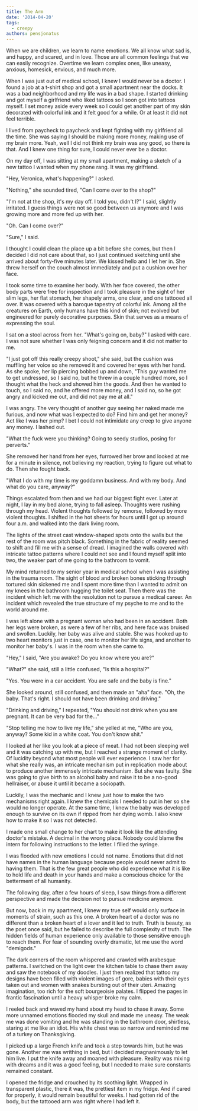 ```yaml
---
title: The Arm
date: '2014-04-20'
tags:
  - creepy
authors: pensjonatus
---
```


When we are children, we learn to name emotions. We all know what sad is, and
happy, and scared, and in love. Those are all common feelings that we can easily
recognize. Overtime we learn complex ones, like uneasy, anxious, homesick,
envious, and much more.

<!-- truncate -->

When I was just out of medical school, I knew I would never be a doctor. I found
a job at a t-shirt shop and got a small apartment near the docks. It was a bad
neighborhood and my life was in a bad shape. I started drinking and got myself a
girlfriend who liked tattoos so I soon got into tattoos myself. I set money
aside every week so I could get another part of my skin decorated with colorful
ink and it felt good for a while. Or at least it did not feel terrible.

I lived from paycheck to paycheck and kept fighting with my girlfriend all the
time. She was saying I should be making more money, making use of my brain more.
Yeah, well I did not think my brain was any good, so there is that. And I knew
one thing for sure, I could never ever be a doctor.

On my day off, I was sitting at my small apartment, making a sketch of a new
tattoo I wanted when my phone rang. It was my girlfriend.

"Hey, Veronica, what's happening?" I asked.

"Nothing," she sounded tired, "Can I come over to the shop?"

"I'm not at the shop, it's my day off. I told you, didn't I?" I said, slightly
irritated. I guess things were not so good between us anymore and I was growing
more and more fed up with her.

"Oh. Can I come over?"

"Sure," I said.

I thought I could clean the place up a bit before she comes, but then I decided
I did not care about that, so I just continued sketching until she arrived about
forty-five minutes later. We kissed hello and I let her in. She threw herself on
the couch almost immediately and put a cushion over her face.

I took some time to examine her body. With her face covered, the other body
parts were free for inspection and I took pleasure in the sight of her slim
legs, her flat stomach, her shapely arms, one clear, and one tattooed all over.
It was covered with a baroque tapestry of colorful ink. Among all the creatures
on Earth, only humans have this kind of skin; not evolved but engineered for
purely decorative purposes. Skin that serves as a means of expressing the soul.

I sat on a stool across from her. "What's going on, baby?" I asked with care. I
was not sure whether I was only feigning concern and it did not matter to me.

"I just got off this really creepy shoot," she said, but the cushion was
muffling her voice so she removed it and covered her eyes with her hand. As she
spoke, her lip piercing bobbed up and down, "This guy wanted me to get
undressed, so I said no, but he threw in a couple hundred more, so I thought
what the heck and showed him the goods. And then he wanted to touch, so I said
no, and he offered more money, and I said no, so he got angry and kicked me out,
and did not pay me at all."

I was angry. The very thought of another guy seeing her naked made me furious,
and now what was I expected to do? Find him and get her money? Act like I was
her pimp? I bet I could not intimidate any creep to give anyone any money. I
lashed out.

"What the fuck were you thinking? Going to seedy studios, posing for perverts."

She removed her hand from her eyes, furrowed her brow and looked at me for a
minute in silence, not believing my reaction, trying to figure out what to do.
Then she fought back.

"What I do with my time is my goddamn business. And with my body. And what do
you care, anyway?"

Things escalated from then and we had our biggest fight ever. Later at night, I
lay in my bed alone, trying to fall asleep. Thoughts were rushing through my
head. Violent thoughts followed by remorse, followed by more violent thoughts. I
shifted in the hot sheets for hours until I got up around four a.m. and walked
into the dark living room.

The lights of the street cast window-shaped spots onto the walls but the rest of
the room was pitch black. Something in the fabric of reality seemed to shift and
fill me with a sense of dread. I imagined the walls covered with intricate
tattoo patterns where I could not see and I found myself split into two, the
weaker part of me going to the bathroom to vomit.

My mind returned to my senior year in medical school when I was assisting in the
trauma room. The sight of blood and broken bones sticking through tortured skin
sickened me and I spent more time than I wanted to admit on my knees in the
bathroom hugging the toilet seat. Then there was the incident which left me with
the resolution not to pursue a medical career. An incident which revealed the
true structure of my psyche to me and to the world around me.

I was left alone with a pregnant woman who had been in an accident. Both her
legs were broken, as were a few of her ribs, and here face was bruised and
swollen. Luckily, her baby was alive and stable. She was hooked up to two heart
monitors just in case, one to monitor her life signs, and another to monitor her
baby's. I was in the room when she came to.

"Hey," I said, "Are you awake? Do you know where you are?"

"What?" she said, still a little confused, "Is this a hospital?"

"Yes. You were in a car accident. You are safe and the baby is fine."

She looked around, still confused, and then made an "aha" face. "Oh, the baby.
That's right. I should not have been drinking and driving."

"Drinking and driving," I repeated, "You should not drink when you are pregnant.
It can be very bad for the..."

"Stop telling me how to live my life," she yelled at me, "Who are you, anyway?
Some kid in a white coat. You don't know shit."

I looked at her like you look at a piece of meat. I had not been sleeping well
and it was catching up with me, but I reached a strange moment of clarity. Of
lucidity beyond what most people will ever experience. I saw her for what she
really was, an intricate mechanism put in replication mode about to produce
another immensely intricate mechanism. But she was faulty. She was going to give
birth to an alcohol baby and raise it to be a no-good hellraiser, or abuse it
until it became a sociopath.

Luckily, I was the mechanic and I knew just how to make the two mechanisms right
again. I knew the chemicals I needed to put in her so she would no longer
operate. At the same time, I knew the baby was developed enough to survive on
its own if ripped from her dying womb. I also knew how to make it so I was not
detected.

I made one small change to her chart to make it look like the attending doctor's
mistake. A decimal in the wrong place. Nobody could blame the intern for
following instructions to the letter. I filled the syringe.

I was flooded with new emotions I could not name. Emotions that did not have
names in the human language because people would never admit to having them.
That is the few great people who did experience what it is like to hold life and
death in your hands and make a conscious choice for the betterment of all
humanity.

The following day, after a few hours of sleep, I saw things from a different
perspective and made the decision not to pursue medicine anymore.

But now, back in my apartment, I knew my true self would only surface in moments
of strain, such as this one. A broken heart of a doctor was no different than a
broken heart of a lover and it led to truth. Truth is beauty, as the poet once
said, but he failed to describe the full complexity of truth. The hidden fields
of human experience only available to those sensitive enough to reach them. For
fear of sounding overly dramatic, let me use the word "demigods."

The dark corners of the room whispered and crawled with arabesque patterns. I
switched on the light over the kitchen table to chase them away and saw the
notebook of my doodles. I just then realized that tattoo my designs have been
filled with violent images of gore, babies with their eyes taken out and women
with snakes bursting out of their uteri. Amazing imagination, too rich for the
soft bourgeoisie palates. I flipped the pages in frantic fascination until a
heavy whisper broke my calm.

I reeled back and waved my hand about my head to chase it away. Some more
unnamed emotions flooded my skull and made me uneasy. The weak me was done
vomiting and he was standing in the bathroom door, shirtless, staring at me like
an idiot. His white chest was so narrow and reminded me of a turkey on
Thanksgiving.

I picked up a large French knife and took a step towards him, but he was gone.
Another me was writhing in bed, but I decided magnanimously to let him live. I
put the knife away and moaned with pleasure. Reality was mixing with dreams and
it was a good feeling, but I needed to make sure constants remained constant.

I opened the fridge and crouched by its soothing light. Wrapped in transparent
plastic, there it was, the prettiest item in my fridge. And if cared for
properly, it would remain beautiful for weeks. I had gotten rid of the body, but
the tattooed arm was right where I had left it.
